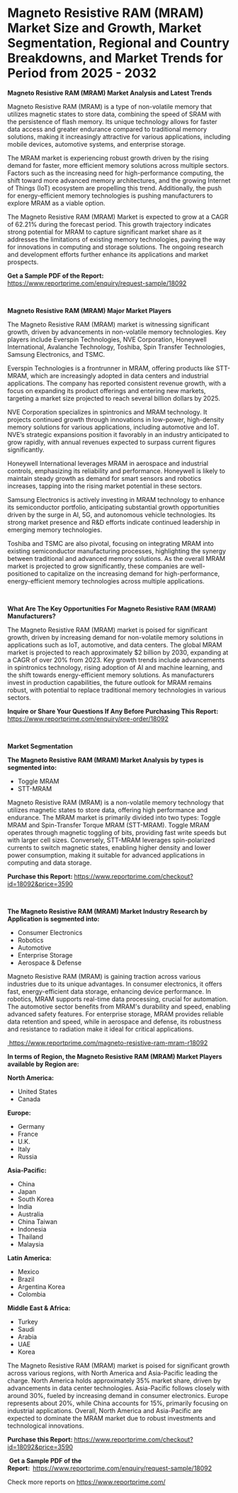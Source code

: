 <p><h1>Magneto Resistive RAM (MRAM) Market Size and Growth, Market Segmentation, Regional and Country Breakdowns, and Market Trends for Period from 2025 -  2032</h1></p><p><strong>Magneto Resistive RAM (MRAM) Market Analysis and Latest Trends</strong></p>
<p><p>Magneto Resistive RAM (MRAM) is a type of non-volatile memory that utilizes magnetic states to store data, combining the speed of SRAM with the persistence of flash memory. Its unique technology allows for faster data access and greater endurance compared to traditional memory solutions, making it increasingly attractive for various applications, including mobile devices, automotive systems, and enterprise storage.</p><p>The MRAM market is experiencing robust growth driven by the rising demand for faster, more efficient memory solutions across multiple sectors. Factors such as the increasing need for high-performance computing, the shift toward more advanced memory architectures, and the growing Internet of Things (IoT) ecosystem are propelling this trend. Additionally, the push for energy-efficient memory technologies is pushing manufacturers to explore MRAM as a viable option.</p><p>The Magneto Resistive RAM (MRAM) Market is expected to grow at a CAGR of 62.21% during the forecast period. This growth trajectory indicates strong potential for MRAM to capture significant market share as it addresses the limitations of existing memory technologies, paving the way for innovations in computing and storage solutions. The ongoing research and development efforts further enhance its applications and market prospects.</p></p>
<p><strong>Get a Sample PDF of the Report:&nbsp;</strong> <a href="https://www.reportprime.com/enquiry/request-sample/18092?utm_campaign=2264&utm_medium=2&utm_source=Github&utm_content=ia&utm_term=18032025&utm_id=magneto-resistive-ram-mram">https://www.reportprime.com/enquiry/request-sample/18092</a></p>
<p>&nbsp;</p>
<p><strong>Magneto Resistive RAM (MRAM) Major Market Players</strong></p>
<p><p>The Magneto Resistive RAM (MRAM) market is witnessing significant growth, driven by advancements in non-volatile memory technologies. Key players include Everspin Technologies, NVE Corporation, Honeywell International, Avalanche Technology, Toshiba, Spin Transfer Technologies, Samsung Electronics, and TSMC.</p><p>Everspin Technologies is a frontrunner in MRAM, offering products like STT-MRAM, which are increasingly adopted in data centers and industrial applications. The company has reported consistent revenue growth, with a focus on expanding its product offerings and entering new markets, targeting a market size projected to reach several billion dollars by 2025.</p><p>NVE Corporation specializes in spintronics and MRAM technology. It projects continued growth through innovations in low-power, high-density memory solutions for various applications, including automotive and IoT. NVE’s strategic expansions position it favorably in an industry anticipated to grow rapidly, with annual revenues expected to surpass current figures significantly.</p><p>Honeywell International leverages MRAM in aerospace and industrial controls, emphasizing its reliability and performance. Honeywell is likely to maintain steady growth as demand for smart sensors and robotics increases, tapping into the rising market potential in these sectors.</p><p>Samsung Electronics is actively investing in MRAM technology to enhance its semiconductor portfolio, anticipating substantial growth opportunities driven by the surge in AI, 5G, and autonomous vehicle technologies. Its strong market presence and R&D efforts indicate continued leadership in emerging memory technologies.</p><p>Toshiba and TSMC are also pivotal, focusing on integrating MRAM into existing semiconductor manufacturing processes, highlighting the synergy between traditional and advanced memory solutions. As the overall MRAM market is projected to grow significantly, these companies are well-positioned to capitalize on the increasing demand for high-performance, energy-efficient memory technologies across multiple applications.</p></p>
<p>&nbsp;</p>
<p><strong>What Are The Key Opportunities For Magneto Resistive RAM (MRAM) Manufacturers?</strong></p>
<p><p>The Magneto Resistive RAM (MRAM) market is poised for significant growth, driven by increasing demand for non-volatile memory solutions in applications such as IoT, automotive, and data centers. The global MRAM market is projected to reach approximately $2 billion by 2030, expanding at a CAGR of over 20% from 2023. Key growth trends include advancements in spintronics technology, rising adoption of AI and machine learning, and the shift towards energy-efficient memory solutions. As manufacturers invest in production capabilities, the future outlook for MRAM remains robust, with potential to replace traditional memory technologies in various sectors.</p></p>
<p><strong>Inquire or Share Your Questions If Any Before Purchasing This Report:</strong> <a href="https://www.reportprime.com/enquiry/pre-order/18092?utm_campaign=2264&utm_medium=2&utm_source=Github&utm_content=ia&utm_term=18032025&utm_id=magneto-resistive-ram-mram">https://www.reportprime.com/enquiry/pre-order/18092</a></p>
<p>&nbsp;</p>
<p><strong>Market Segmentation</strong></p>
<p><strong>The Magneto Resistive RAM (MRAM) Market Analysis by types is segmented into:</strong></p>
<p><ul><li>Toggle MRAM</li><li>STT-MRAM</li></ul></p>
<p><p>Magneto Resistive RAM (MRAM) is a non-volatile memory technology that utilizes magnetic states to store data, offering high performance and endurance. The MRAM market is primarily divided into two types: Toggle MRAM and Spin-Transfer Torque MRAM (STT-MRAM). Toggle MRAM operates through magnetic toggling of bits, providing fast write speeds but with larger cell sizes. Conversely, STT-MRAM leverages spin-polarized currents to switch magnetic states, enabling higher density and lower power consumption, making it suitable for advanced applications in computing and data storage.</p></p>
<p><strong>Purchase this Report:&nbsp;</strong><a href="https://www.reportprime.com/checkout?id=18092&price=3590&utm_campaign=2264&utm_medium=2&utm_source=Github&utm_content=ia&utm_term=18032025&utm_id=magneto-resistive-ram-mram">https://www.reportprime.com/checkout?id=18092&price=3590</a></p>
<p>&nbsp;</p>
<p><strong>The Magneto Resistive RAM (MRAM) Market Industry Research by Application is segmented into:</strong></p>
<p><ul><li>Consumer Electronics</li><li>Robotics</li><li>Automotive</li><li>Enterprise Storage</li><li>Aerospace & Defense</li></ul></p>
<p><p>Magneto Resistive RAM (MRAM) is gaining traction across various industries due to its unique advantages. In consumer electronics, it offers fast, energy-efficient data storage, enhancing device performance. In robotics, MRAM supports real-time data processing, crucial for automation. The automotive sector benefits from MRAM's durability and speed, enabling advanced safety features. For enterprise storage, MRAM provides reliable data retention and speed, while in aerospace and defense, its robustness and resistance to radiation make it ideal for critical applications.</p></p>
<p><a href="https://www.reportprime.com/magneto-resistive-ram-mram-r18092?utm_campaign=2264&utm_medium=2&utm_source=Github&utm_content=ia&utm_term=18032025&utm_id=magneto-resistive-ram-mram">&nbsp;https://www.reportprime.com/magneto-resistive-ram-mram-r18092</a></p>
<p><strong>In terms of Region, the Magneto Resistive RAM (MRAM) Market Players available by Region are:</strong></p>
<p>
    <p> <strong> North America: </strong>
        <ul>
            <li>United States</li>
            <li>Canada</li>
        </ul>
        </p> 
    <p> <strong> Europe: </strong>
        <ul>
            <li>Germany</li>
            <li>France</li>
            <li>U.K.</li>
            <li>Italy</li>
            <li>Russia</li>
        </ul>
        </p> 
    <p> <strong> Asia-Pacific: </strong>
        <ul>
            <li>China</li>
            <li>Japan</li>
            <li>South Korea</li>
            <li>India</li>
            <li>Australia</li>
            <li>China Taiwan</li>
            <li>Indonesia</li>
            <li>Thailand</li>
            <li>Malaysia</li>
        </ul>
        </p> 
    <p> <strong> Latin America: </strong>
        <ul>
            <li>Mexico</li>
            <li>Brazil</li>
            <li>Argentina Korea</li>
            <li>Colombia</li>
        </ul>
        </p> 
    <p> <strong> Middle East & Africa: </strong>
        <ul>
            <li>Turkey</li>
            <li>Saudi</li>
            <li>Arabia</li>
            <li>UAE</li>
            <li>Korea</li>
        </ul>
    </p>
    </p>
<p><p>The Magneto Resistive RAM (MRAM) market is poised for significant growth across various regions, with North America and Asia-Pacific leading the charge. North America holds approximately 35% market share, driven by advancements in data center technologies. Asia-Pacific follows closely with around 30%, fueled by increasing demand in consumer electronics. Europe represents about 20%, while China accounts for 15%, primarily focusing on industrial applications. Overall, North America and Asia-Pacific are expected to dominate the MRAM market due to robust investments and technological innovations.</p></p>
<p><strong>Purchase this Report: </strong><a href="https://www.reportprime.com/checkout?id=18092&price=3590&utm_campaign=2264&utm_medium=2&utm_source=Github&utm_content=ia&utm_term=18032025&utm_id=magneto-resistive-ram-mram">https://www.reportprime.com/checkout?id=18092&price=3590</a></p>
<p>&nbsp;<strong>Get a Sample PDF of the Report:&nbsp;&nbsp;</strong><a href="https://www.reportprime.com/enquiry/request-sample/18092?utm_campaign=2264&utm_medium=2&utm_source=Github&utm_content=ia&utm_term=18032025&utm_id=magneto-resistive-ram-mram">https://www.reportprime.com/enquiry/request-sample/18092</a></p>
<p><strong></strong></p>
<p>Check more reports on <a href="https://www.reportprime.com/?utm_campaign=2264&utm_medium=2&utm_source=Github&utm_content=ia&utm_term=18032025&utm_id=magneto-resistive-ram-mram">https://www.reportprime.com/</a></p>